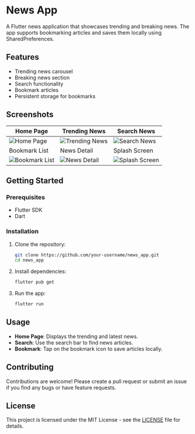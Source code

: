 # News App

A Flutter news application that showcases trending and breaking news. The app supports bookmarking articles and saves them locally using SharedPreferences.

## Features

- Trending news carousel
- Breaking news section
- Search functionality
- Bookmark articles
- Persistent storage for bookmarks

## Screenshots

| Home Page                                       | Trending News                                   | Search News                                     |
| ----------------------------------------------- | ----------------------------------------------- | ----------------------------------------------- |
| ![Home Page](screenshots/home_page.png)         | ![Trending News](screenshots/trending_news.png) | ![Search News](screenshots/search_news.png)     |
| Bookmark List                                   | News Detail                                     | Splash Screen                                   |
| ![Bookmark List](screenshots/bookmark_list.png) | ![News Detail](screenshots/news_detail.png)     | ![Splash Screen](screenshots/splash_screen.png) |

## Getting Started

### Prerequisites

- Flutter SDK
- Dart

### Installation

1. Clone the repository:

   ```bash
   git clone https://github.com/your-username/news_app.git
   cd news_app
   ```

2. Install dependencies:

   ```bash
   flutter pub get
   ```

3. Run the app:

   ```bash
   flutter run
   ```

## Usage

- **Home Page**: Displays the trending and latest news.
- **Search**: Use the search bar to find news articles.
- **Bookmark**: Tap on the bookmark icon to save articles locally.

## Contributing

Contributions are welcome! Please create a pull request or submit an issue if you find any bugs or have feature requests.

## License

This project is licensed under the MIT License - see the [LICENSE](LICENSE) file for details.

